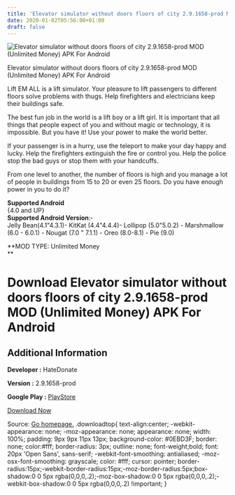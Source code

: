 ```yaml
---
title: 'Elevator simulator without doors floors of city 2.9.1658-prod MOD (Unlimited Money) APK For Android'
date: 2020-01-02T05:56:00+01:00
draft: false
---
```


![Elevator simulator without doors floors of city 2.9.1658-prod MOD (Unlimited Money) APK For Android](https://i2.wp.com/apkhome.net/wp-content/uploads/2019/11/Elevator-simulator-without-doors-floors-of-city-2.9.1658-prod-MOD-Unlimited-Money.png "Elevator simulator without doors floors of city 2.9.1658-prod MOD (Unlimited Money) APK For Android")

  

Elevator simulator without doors floors of city 2.9.1658-prod MOD (Unlimited Money) APK For Android

Lift EM ALL is a lift simulator. Your pleasure to lift passengers to different floors solve problems with thugs. Help firefighters and electricians keep their buildings safe.

The best fun job in the world is a lift boy or a lift girl. It is important that all things that people expect of you and without magic or technology, it is impossible. But you have it! Use your power to make the world better.

If your passenger is in a hurry, use the teleport to make your day happy and lucky. Help the firefighters extinguish the fire or control you. Help the police stop the bad guys or stop them with your handcuffs.

From one level to another, the number of floors is high and you manage a lot of people in buildings from 15 to 20 or even 25 floors. Do you have enough power in you to do it?

**Supported Android**  
{4.0 and UP}  
**Supported Android Version**:-  
Jelly Bean(4.1"4.3.1)- KitKat (4.4"4.4.4)- Lollipop (5.0"5.0.2) - Marshmallow (6.0 - 6.0.1) - Nougat (7.0 " 7.1.1) - Oreo (8.0-8.1) - Pie (9.0)

**MOD TYPE: Unlimited Money  
**

Download Elevator simulator without doors floors of city 2.9.1658-prod MOD (Unlimited Money) APK For Android
============================================================================================================

Additional Information
----------------------

**Developer :** HateDonate

**Version :** 2.9.1658-prod

**Google Play :** [PlayStore](https://play.google.com/store/apps/details?id=com.hatedonate.lift)

  

[Download Now](https://store4app.co/post/elevator-simulator-without-doors-floors-of-city-2-9-1658-prod-mod-unlimited-money-apk-for-android_1573672331)

  
Source: [Go homepage.](https://store4app.co/post/elevator-simulator-without-doors-floors-of-city-2-9-1658-prod-mod-unlimited-money-apk-for-android_1573672331) .downloadtop{ text-align:center; -webkit-appearance: none; -moz-appearance: none; appearance: none; width: 100%; padding: 9px 9px 11px 13px; background-color: #0EBD3F; border: none; color:#fff; border-radius: 3px; outline: none; font-weight;bold; font: 20px 'Open Sans', sans-serif; -webkit-font-smoothing: antialiased; -moz-osx-font-smoothing: grayscale; color: #fff; cursor: pointer; border-radius:15px;-webkit-border-radius:15px;-moz-border-radius:5px;box-shadow:0 0 5px rgba(0,0,0,.2);-moz-box-shadow:0 0 5px rgba(0,0,0,.2);-webkit-box-shadow:0 0 5px rgba(0,0,0,.2) !important; }